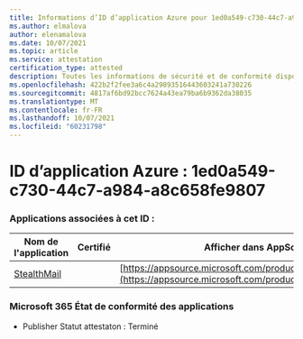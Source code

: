 ```yaml
---
title: Informations d’ID d’application Azure pour 1ed0a549-c730-44c7-a984-a8c658fe9807
ms.author: elmalova
author: elenamalova
ms.date: 10/07/2021
ms.topic: article
ms.service: attestation
certification_type: attested
description: Toutes les informations de sécurité et de conformité disponibles pour 1ed0a549-c730-44c7-a984-a8c658fe9807.
ms.openlocfilehash: 422b2f2fee3a6c4a29893516443603241a730226
ms.sourcegitcommit: 4817af6bd92bcc7624a43ea79ba6b9362da38035
ms.translationtype: MT
ms.contentlocale: fr-FR
ms.lasthandoff: 10/07/2021
ms.locfileid: "60231798"
---
```

# <a name="azure-app-id-1ed0a549-c730-44c7-a984-a8c658fe9807"></a>ID d’application Azure : 1ed0a549-c730-44c7-a984-a8c658fe9807


### <a name="apps-associated-with-this-id"></a>Applications associées à cet ID :
| **Nom de l'application** | **Certifié** | **Afficher dans AppSource** |
|--------------|---------------|-----------------------|
| [StealthMail](https://docs.microsoft.com/microsoft-365-app-certification/forward/WA200001748) |  | [https://appsource.microsoft.com/product/office/WA200001748](https://appsource.microsoft.com/product/office/WA200001748) |

### <a name="microsoft-365-app-compliance-status"></a>Microsoft 365 État de conformité des applications
- Publisher Statut attestaton : Terminé
